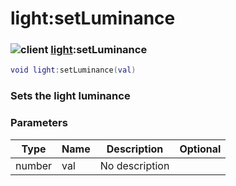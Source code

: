 # light:setLuminance

### ![client](../../home/light/.gitbook/assets/client.png) [light](../../home/light/home/light/):setLuminance

```lua
void light:setLuminance(val)
```

### Sets the light luminance

### Parameters

| Type   | Name | Description    | Optional |
| ------ | ---- | -------------- | -------: |
| number | val  | No description |          |
